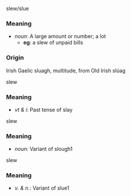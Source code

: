 slew/slue
### Meaning
+ _noun_: A large amount or number; a lot
    + __eg__: a slew of unpaid bills

### Origin

Irish Gaelic sluagh, multitude, from Old Irish slúag

slew
### Meaning
+ _vt & i_: Past tense of slay

slew
### Meaning
+ _noun_: Variant of slough1

slew
### Meaning
+ _v. & n._: Variant of slue1
